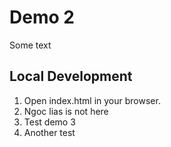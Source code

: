 # Demo 2

Some text

## Local Development

1. Open index.html in your browser.
2. Ngoc lias is not here
3. Test demo 3
4. Another test
